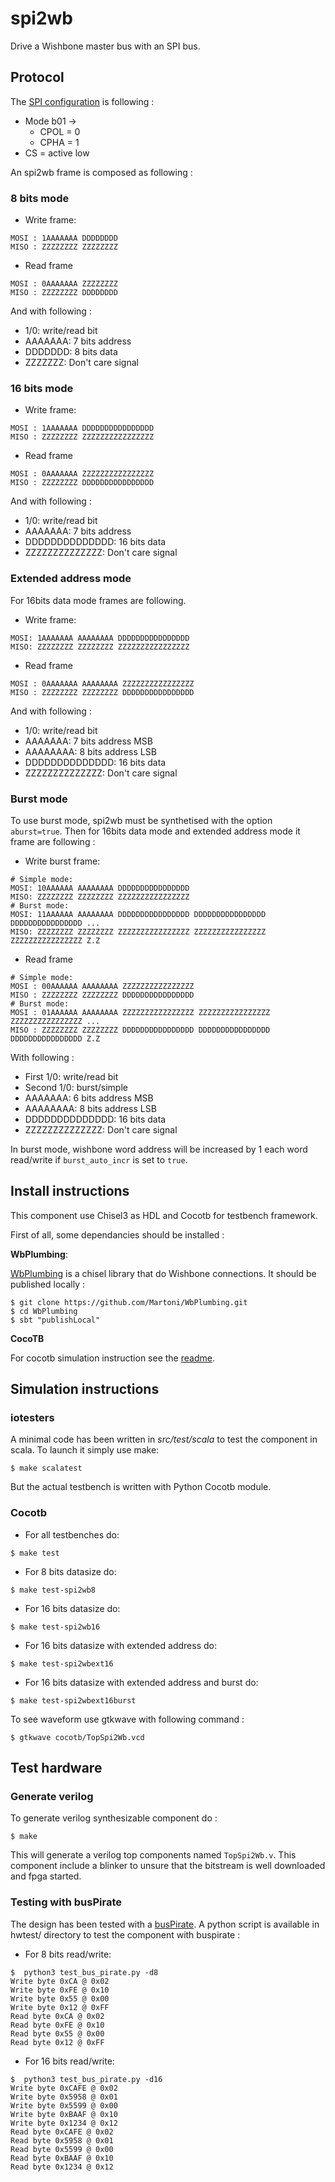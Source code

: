 # spi2wb
Drive a Wishbone master bus with an SPI bus.

## Protocol

The [SPI configuration](https://en.wikipedia.org/wiki/Serial_Peripheral_Interface#Clock_polarity_and_phase) is following :
- Mode b01 ->
  - CPOL = 0
  - CPHA = 1
- CS = active low

An spi2wb frame is composed as following :

### 8 bits mode

- Write frame:
```ascii
MOSI : 1AAAAAAA DDDDDDDD
MISO : ZZZZZZZZ ZZZZZZZZ
```
- Read frame
```ascii
MOSI : 0AAAAAAA ZZZZZZZZ
MISO : ZZZZZZZZ DDDDDDDD
```
 And with following :
- 1/0: write/read bit
- AAAAAAA: 7 bits address
- DDDDDDD: 8 bits data
- ZZZZZZZ: Don't care signal


### 16 bits mode

- Write frame:
```ascii
MOSI : 1AAAAAAA DDDDDDDDDDDDDDDD
MISO : ZZZZZZZZ ZZZZZZZZZZZZZZZZ
```
- Read frame
```ascii
MOSI : 0AAAAAAA ZZZZZZZZZZZZZZZZ
MISO : ZZZZZZZZ DDDDDDDDDDDDDDDD
```
 And with following :
- 1/0: write/read bit
- AAAAAAA: 7 bits address
- DDDDDDDDDDDDDD: 16 bits data
- ZZZZZZZZZZZZZZ: Don't care signal

### Extended address mode

For 16bits data mode frames are following.

- Write frame:
```ascii
MOSI: 1AAAAAAA AAAAAAAA DDDDDDDDDDDDDDDD
MISO: ZZZZZZZZ ZZZZZZZZ ZZZZZZZZZZZZZZZZ
```
- Read frame
```ascii
MOSI : 0AAAAAAA AAAAAAAA ZZZZZZZZZZZZZZZZ
MISO : ZZZZZZZZ ZZZZZZZZ DDDDDDDDDDDDDDDD
```

And with following :
- 1/0: write/read bit
- AAAAAAA: 7 bits address MSB
- AAAAAAAA: 8 bits address LSB
- DDDDDDDDDDDDDD: 16 bits data
- ZZZZZZZZZZZZZZ: Don't care signal

### Burst mode

To use burst mode, spi2wb must be synthetised with the option `aburst=true`.
Then for 16bits data mode and extended address mode it frame are following :

- Write burst frame:
```ascii
# Simple mode:
MOSI: 10AAAAAA AAAAAAAA DDDDDDDDDDDDDDDD
MISO: ZZZZZZZZ ZZZZZZZZ ZZZZZZZZZZZZZZZZ
# Burst mode:
MOSI: 11AAAAAA AAAAAAAA DDDDDDDDDDDDDDDD DDDDDDDDDDDDDDDD DDDDDDDDDDDDDDDD ...
MISO: ZZZZZZZZ ZZZZZZZZ ZZZZZZZZZZZZZZZZ ZZZZZZZZZZZZZZZZ ZZZZZZZZZZZZZZZZ Z.Z
```
- Read frame
```ascii
# Simple mode:
MOSI : 00AAAAAA AAAAAAAA ZZZZZZZZZZZZZZZZ
MISO : ZZZZZZZZ ZZZZZZZZ DDDDDDDDDDDDDDDD
# Burst mode:
MOSI : 01AAAAAA AAAAAAAA ZZZZZZZZZZZZZZZZ ZZZZZZZZZZZZZZZZ ZZZZZZZZZZZZZZZZ ...
MISO : ZZZZZZZZ ZZZZZZZZ DDDDDDDDDDDDDDDD DDDDDDDDDDDDDDDD DDDDDDDDDDDDDDDD Z.Z
```

With following :
- First 1/0: write/read bit
- Second 1/0: burst/simple
- AAAAAAA: 6 bits address MSB
- AAAAAAAA: 8 bits address LSB
- DDDDDDDDDDDDDD: 16 bits data
- ZZZZZZZZZZZZZZ: Don't care signal

In burst mode, wishbone word address will be increased by 1 each word
read/write if `burst_auto_incr` is set to `true`.

## Install instructions

This component use Chisel3 as HDL and Cocotb for testbench framework.

First of all, some dependancies should be installed : 

**WbPlumbing**:

[WbPlumbing](https://github.com/Martoni/WbPlumbing) is a chisel library
that do Wishbone connections. It should be published locally :

```
$ git clone https://github.com/Martoni/WbPlumbing.git
$ cd WbPlumbing
$ sbt "publishLocal"
```

**CocoTB**

For cocotb simulation instruction see the [readme](https://github.com/Martoni/spi2wb/blob/master/cocotb/README.md).


## Simulation instructions

### iotesters

A minimal code has been written in *src/test/scala* to test the component in scala. To launch it simply use make:
```shell
$ make scalatest
```
But the actual testbench is written with Python Cocotb module.

### Cocotb

- For all testbenches do:
```shell
$ make test
```
- For 8 bits datasize do:
```shell
$ make test-spi2wb8
```
- For 16 bits datasize do:
```shell
$ make test-spi2wb16
```
- For 16 bits datasize with extended address do:
```shell
$ make test-spi2wbext16
```
- For 16 bits datasize with extended address and burst do:
```shell
$ make test-spi2wbext16burst
```

To see waveform use gtkwave with following command :
```
$ gtkwave cocotb/TopSpi2Wb.vcd
```
## Test hardware

### Generate verilog

To generate verilog synthesizable component do :
```shell
$ make
```

This will generate a verilog top components named ```TopSpi2Wb.v```. This
component include a blinker to unsure that the bitstream is well downloaded and
fpga started.

### Testing with busPirate

The design has been tested with a
[busPirate](https://sandboxelectronics.com/?product=bus-pirate-v4-universal-interface-gadget).
A python script is available in hwtest/ directory to test the component with
buspirate :

- For 8 bits read/write:
```shell
$  python3 test_bus_pirate.py -d8
Write byte 0xCA @ 0x02
Write byte 0xFE @ 0x10
Write byte 0x55 @ 0x00
Write byte 0x12 @ 0xFF
Read byte 0xCA @ 0x02
Read byte 0xFE @ 0x10
Read byte 0x55 @ 0x00
Read byte 0x12 @ 0xFF
```

- For 16 bits read/write:

```shell
$  python3 test_bus_pirate.py -d16
Write byte 0xCAFE @ 0x02
Write byte 0x5958 @ 0x01
Write byte 0x5599 @ 0x00
Write byte 0xBAAF @ 0x10
Write byte 0x1234 @ 0x12
Read byte 0xCAFE @ 0x02
Read byte 0x5958 @ 0x01
Read byte 0x5599 @ 0x00
Read byte 0xBAAF @ 0x10
Read byte 0x1234 @ 0x12
```
